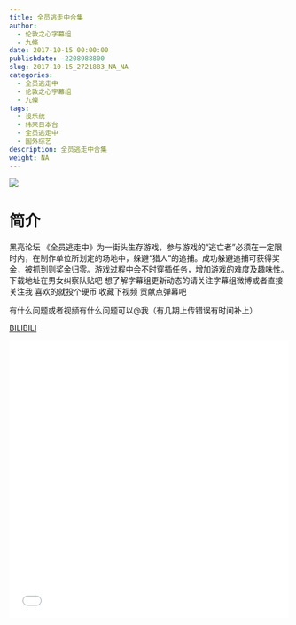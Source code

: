 ```yaml
---
title: 全员逃走中合集
author: 
  - 伦敦之心字幕组
  - 九條
date: 2017-10-15 00:00:00
publishdate: -2208988800
slug: 2017-10-15_2721883_NA_NA
categories: 
  - 全员逃走中
  - 伦敦之心字幕组
  - 九條
tags: 
  - 设乐统
  - 纬来日本台
  - 全员逃走中
  - 国外综艺
description: 全员逃走中合集
weight: NA
---
```


![](https://i.imgur.com/s3thOzD.jpg)

# 简介  
黑亮论坛 《全员逃走中》为一街头生存游戏，参与游戏的“逃亡者”必须在一定限时内，在制作单位所划定的场地中，躲避“猎人”的追捕。成功躲避追捕可获得奖金，被抓到则奖金归零。游戏过程中会不时穿插任务，增加游戏的难度及趣味性。下载地址在男女纠察队贴吧 想了解字幕组更新动态的请关注字幕组微博或者直接关注我 喜欢的就投个硬币 收藏下视频 贡献点弹幕吧
有什么问题或者视频有什么问题可以@我（有几期上传错误有时间补上）

  [BILIBILI](https://www.bilibili.com/video/av2721883/)


  <iframe src="//www.bilibili.com/html/html5player.html?cid=9307472&aid=2721883" width="100%" height="500" frameborder="0" allowfullscreen="allowfullscreen"></iframe>
